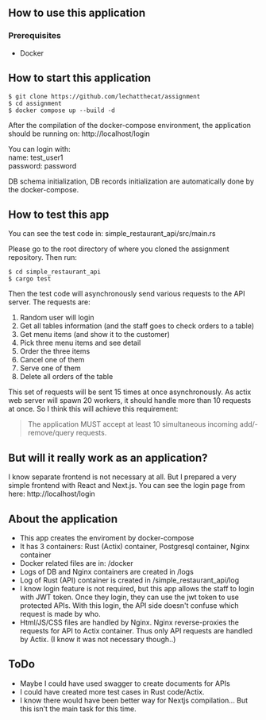 ## How to use this application

### Prerequisites
- Docker

## How to start this application
```shell
$ git clone https://github.com/lechatthecat/assignment
$ cd assignment
$ docker compose up --build -d
```

After the compilation of the docker-compose environment, the application should be running on: http://localhost/login

You can login with:  
name: test_user1  
password: password  

DB schema initialization, DB records initialization are automatically done by the docker-compose.

## How to test this app
You can see the test code in:
simple_restaurant_api/src/main.rs

Please go to the root directory of where you cloned the assignment repository. Then run:
```shell
$ cd simple_restaurant_api
$ cargo test
```

Then the test code will asynchronously send various requests to the API server.
The requests are:
1. Random user will login
2. Get all tables information (and the staff goes to check orders to a table)
3. Get menu items (and show it to the customer)
4. Pick three menu items and see detail
5. Order the three items
6. Cancel one of them
7. Serve one of them
8. Delete all orders of the table

This set of requests will be sent 15 times at once asynchronously.
As actix web server will spawn 20 workers, it should handle more than 10 requests at once.
So I think this will achieve this requirement:

> The application MUST accept at least 10 simultaneous incoming add/- remove/query requests.

## But will it really work as an application?
I know separate frontend is not necessary at all. But I prepared a very simple frontend with React and Next.js. You can see the login page from here: http://localhost/login

## About the application
- This app creates the enviroment by docker-compose
- It has 3 containers: Rust (Actix) container, Postgresql container, Nginx container
- Docker related files are in: /docker
- Logs of DB and Nginx containers are created in /logs
- Log of Rust (API) container is created in /simple_restaurant_api/log
- I know login feature is not required, but this app allows the staff to login with JWT token. Once they login, they can use the jwt token to use protected APIs. With this login, the API side doesn't confuse which request is made by who. 
- Html/JS/CSS files are handled by Nginx. Nginx reverse-proxies the requests for API to Actix container. Thus only API requests are handled by Actix. (I know it was not necessary though..)

## ToDo

- Maybe I could have used swagger to create documents for APIs
- I could have created more test cases in Rust code/Actix.
- I know there would have been better way for Nextjs compilation... But this isn't the main task for this time.
  